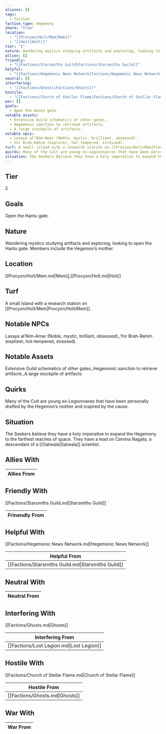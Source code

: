 ```yaml
---
aliases: []
tags:
  - faction
faction_type: Hegemony
share: "true"
location:
  - "[[Procyon/Holt/Mem|Mem]]"
  - "[[Holt|Holt]]"
tier: "2"
nature: Wandering mystics studying artifacts and exploring, looking to open the Hantu gate. Members include the Hegemon’s mother.
allies: []
friendly:
  - "[[Factions/Starsmiths Guild|Factions/Starsmiths Guild]]"
helpful:
  - "[[Factions/Hegemonic News Network|Factions/Hegemonic News Network]]"
neutral: []
interfering:
  - "[[Factions/Ghosts|Factions/Ghosts]]"
hostile:
  - "[[Factions/Church of Stellar Flame|Factions/Church of Stellar Flame]]"
war: []
goals:
  - Open the Hantu gate.
notable assets:
  - Extensive Guild schematics of other gates.
  - Hegemonic sanction to retrieve artifacts.
  - A large stockpile of artifacts.
notable npcs:
  - Lasaya al’Nim-Amar (Noble, mystic, brilliant, obsessed).
  - Yor Brah-Rahim (explorer, hot-tempered, stressed).
turf: A small island with a research station on [[Procyon/Holt/Mem|Procyon/Holt/Mem]].
quirks: Many of the Cult are young ex-Legionnaires that have been personally drafted by the Hegemon’s mother and inspired by the cause.
situation: The Seekers believe they have a holy imperative to expand the Hegemony to the farthest reaches of space. They have a lead on Camina Nagata, a descendant of a [[Gatwala|Gatwala]] scientist.
---
```

## Tier

2

## Goals

Open the Hantu gate.

## Nature

Wandering mystics studying artifacts and exploring, looking to open the Hantu gate. Members include the Hegemon’s mother.

## Location

[[Procyon/Holt/Mem.md|Mem]],[[Procyon/Holt.md|Holt]]

## Turf

A small island with a research station on [[Procyon/Holt/Mem|Procyon/Holt/Mem]].

## Notable NPCs

Lasaya al’Nim-Amar (Noble, mystic, brilliant, obsessed).,Yor Brah-Rahim (explorer, hot-tempered, stressed).

## Notable Assets

Extensive Guild schematics of other gates.,Hegemonic sanction to retrieve artifacts.,A large stockpile of artifacts.

## Quirks

Many of the Cult are young ex-Legionnaires that have been personally drafted by the Hegemon’s mother and inspired by the cause.

## Situation

The Seekers believe they have a holy imperative to expand the Hegemony to the farthest reaches of space. They have a lead on Camina Nagata, a descendant of a [[Gatwala|Gatwala]] scientist.

## Allies With



| Allies From |
| ----------- |


## Friendly With

[[Factions/Starsmiths Guild.md|Starsmiths Guild]]

| Frinendly From |
| -------------- |


## Helpful With

[[Factions/Hegemonic News Network.md|Hegemonic News Network]]

| Helpful From                                       |
| -------------------------------------------------- |
| [[Factions/Starsmiths Guild.md\|Starsmiths Guild]] |


## Neutral With




| Neutral From |
| ------------ |



## Interfering With

[[Factions/Ghosts.md|Ghosts]]


| Interfering From                         |
| ---------------------------------------- |
| [[Factions/Lost Legion.md\|Lost Legion]] |



## Hostile With

[[Factions/Church of Stellar Flame.md|Church of Stellar Flame]]


| Hostile From                   |
| ------------------------------ |
| [[Factions/Ghosts.md\|Ghosts]] |



## War With



| War From |
| -------- |


